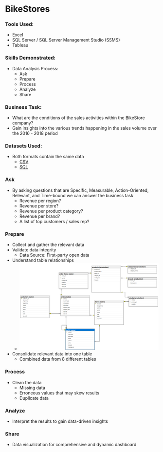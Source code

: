 # BikeStores

### Tools Used:
* Excel
* SQL Server / SQL Server Management Studio (SSMS)
* Tableau

### Skills Demonstrated:
* Data Analysis Process:
    * Ask
    * Prepare
    * Process
    * Analyze
    * Share

### Business Task:
* What are the conditions of the sales activities within the BikeStore company?
* Gain insights into the various trends happening in the sales volume over the 2016 - 2018 period

### Datasets Used:
* Both formats contain the same data
    * [CSV](Data-Source/CSV/)
    * [SQL](Data-Source-SQL/)

### Ask
* By asking questions that are Specific, Measurable, Action-Oriented, Relevant, and Time-bound we can answer the business task
    * Revenue per region?
    * Revenue per store?
    * Revenue per product category?
    * Revenue per brand?
    * A list of top customers / sales rep?

### Prepare
* Collect and gather the relevant data
* Validate data integrity
    * Data Source: First-party open data
* Understand table relationships
    * ![screenshot](img/Database-Diagram.png)
* Consolidate relevant data into one table
    * Combined data from 8 different tables

### Process
* Clean the data
    * Missing data
    * Erroneous values that may skew results
    * Duplicate data

### Analyze
* Interpret the results to gain data-driven insights

### Share
* Data visualization for comprehensive and dynamic dashboard